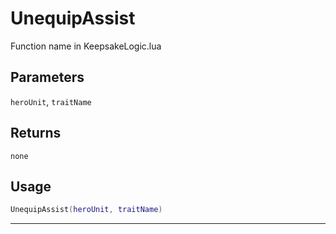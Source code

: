 # UnequipAssist
Function name in KeepsakeLogic.lua
## Parameters
`heroUnit`, `traitName`
## Returns
`none`
## Usage
```lua
UnequipAssist(heroUnit, traitName)
```
---
